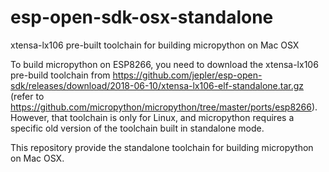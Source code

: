 # esp-open-sdk-osx-standalone
xtensa-lx106 pre-built toolchain for building micropython on Mac OSX

To build micropython on ESP8266, you need to download the xtensa-lx106 pre-build toolchain from https://github.com/jepler/esp-open-sdk/releases/download/2018-06-10/xtensa-lx106-elf-standalone.tar.gz (refer to https://github.com/micropython/micropython/tree/master/ports/esp8266). However, that toolchain is only for Linux, and micropython requires a specific old version of the toolchain built in standalone mode.

This repository provide the standalone toolchain for building micropython on Mac OSX.
